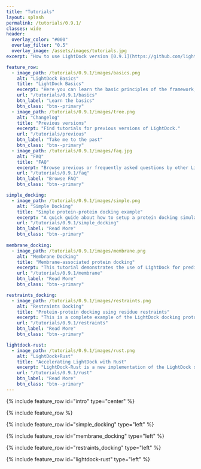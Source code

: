 ```yaml
---
title: "Tutorials"
layout: splash
permalink: /tutorials/0.9.1/
classes: wide
header:
  overlay_color: "#000"
  overlay_filter: "0.5"
  overlay_image: /assets/images/tutorials.jpg
excerpt: "How to use LightDock version [0.9.1](https://github.com/lightdock/lightdock/releases/tag/0.9.1)"

feature_row:
  - image_path: /tutorials/0.9.1/images/basics.png
    alt: "LightDock Basics"
    title: "LightDock Basics"
    excerpt: "Here you can learn the basic principles of the framework, as well as important details on how to address your modeling."
    url: "/tutorials/0.9.1/basics"
    btn_label: "Learn the basics"
    btn_class: "btn--primary"
  - image_path: /tutorials/0.9.1/images/tree.png
    alt: "Changelog"
    title: "Previous versions"
    excerpt: "Find tutorials for previous versions of LightDock."
    url: "/tutorials/previous"
    btn_label: "Take me to the past"
    btn_class: "btn--primary"
  - image_path: /tutorials/0.9.1/images/faq.jpg 
    alt: "FAQ"
    title: "FAQ"
    excerpt: "Browse previous or frequently asked questions by other LightDock users."
    url: "/tutorials/0.9.1/faq"
    btn_label: "Browse FAQ"
    btn_class: "btn--primary"

simple_docking:
  - image_path: /tutorials/0.9.1/images/simple.png
    alt: "Simple Docking"
    title: "Simple protein-protein docking example"
    excerpt: "A quick guide about how to setup a protein docking simulation with LightDock."
    url: "/tutorials/0.9.1/simple_docking"
    btn_label: "Read More"
    btn_class: "btn--primary"
    
membrane_docking:
  - image_path: /tutorials/0.9.1/images/membrane.png
    alt: "Membrane Docking"
    title: "Membrane-associated protein docking"
    excerpt: "This tutorial demonstrates the use of LightDock for predicting the structure of a membrane receptor–soluble protein complex."
    url: "/tutorials/0.9.1/membrane"
    btn_label: "Read More"
    btn_class: "btn--primary"

restraints_docking:
  - image_path: /tutorials/0.9.1/images/restraints.png
    alt: "Restraints Docking"
    title: "Protein-protein docking using residue restraints"
    excerpt: "This is a complete example of the LightDock docking protocol to model the 4G6M protein complex making use of residue restraints."
    url: "/tutorials/0.9.1/restraints"
    btn_label: "Read More"
    btn_class: "btn--primary"

lightdock-rust:
  - image_path: /tutorials/0.9.1/images/rust.png
    alt: "LightDock+Rust"
    title: "Accelerating LightDock with Rust"
    excerpt: "LightDock-Rust is a new implementation of the LightDock software in the Rust programming language."
    url: "/tutorials/0.9.1/rust"
    btn_label: "Read More"
    btn_class: "btn--primary"
---
```


{% include feature_row id="intro" type="center" %}

{% include feature_row %}

{% include feature_row id="simple_docking" type="left" %}

{% include feature_row id="membrane_docking" type="left" %}

{% include feature_row id="restraints_docking" type="left" %}

{% include feature_row id="lightdock-rust" type="left" %}

